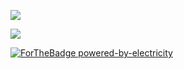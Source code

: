 ![](https://komarev.com/ghpvc/?username=benji1123&color=blueviolet)

![](https://media4.giphy.com/media/Nzz86dByLtYTS/giphy.gif)

[![ForTheBadge powered-by-electricity](http://ForTheBadge.com/images/badges/powered-by-electricity.svg)](http://ForTheBadge.com)
